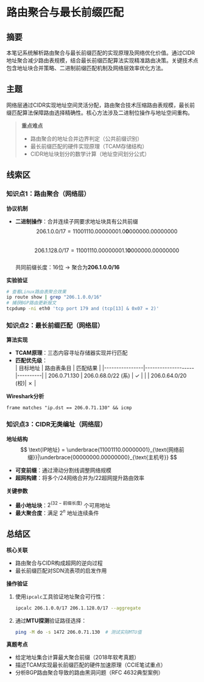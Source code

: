 # 路由聚合与最长前缀匹配

## 摘要
本笔记系统解析路由聚合与最长前缀匹配的实现原理及网络优化价值。通过CIDR地址聚合减少路由表规模，结合最长前缀匹配算法实现精准路由决策。关键技术点包含地址块合并策略、二进制前缀匹配机制及网络层效率优化方法。

## 主题
网络层通过CIDR实现地址空间灵活分配，路由聚合技术压缩路由表规模，最长前缀匹配算法保障路由选择精确性。核心方法涉及二进制位操作与地址空间重构。

> **重点难点**
> - 路由聚合的地址合并边界判定（公共前缀识别）
> - 最长前缀匹配的硬件实现原理（TCAM存储结构）
> - CIDR地址块划分的数学计算（地址空间划分公式）

## 线索区

### 知识点1：路由聚合（网络层）  
**协议机制**  
- **二进制操作**：合并连续子网要求地址块具有公共前缀  
  $$ \text{206.1.0.0/17} = 11001110.00000001.0\textbf{0}000000.00000000 $$  
  $$ \text{206.1.128.0/17} = 11001110.00000001.1\textbf{0}000000.00000000 $$  
  共同前缀长度：16位 → 聚合为**206.1.0.0/16**

**实验验证**  
```bash
# 查看Linux路由表聚合效果
ip route show | grep "206.1.0.0/16"
# 捕获BGP路由更新报文
tcpdump -ni eth0 'tcp port 179 and (tcp[13] & 0x07 = 2)'
```

### 知识点2：最长前缀匹配（网络层）  
**算法实现**  
- **TCAM原理**：三态内容寻址存储器实现并行匹配  
- **匹配优先级**：  
  | 目标地址       | 路由表条目         | 匹配结果 |
  |----------------|--------------------|----------|
  | 206.0.71.130   | 206.0.68.0/22 (系) | ✓        |
  |                | 206.0.64.0/20 (校)| ✗        |

**Wireshark分析**  
```text
frame matches "ip.dst == 206.0.71.130" && icmp
```

### 知识点3：CIDR无类编址（网络层）  
**地址结构**  
$$ \text{IP地址} = \underbrace{11001110.00000001}_{\text{网络前缀}}|\underbrace{00000000.00000000}_{\text{主机号}} $$
- **可变前缀**：通过滑动分割线调整网络规模  
- **超网构建**：将多个/24网络合并为/22超网提升路由效率

**关键参数**  
- **最小地址块**：$2^{(32-\text{前缀长度})}$ 个可用地址  
- **最大聚合度**：满足 $2^n$ 地址连续条件

## 总结区

**核心关联**  
- 路由聚合与CIDR构成超网的逆向过程  
- 最长前缀匹配对SDN流表项的启发作用  

**操作验证**  
1. 使用`ipcalc`工具验证地址聚合可行性：  
   ```bash
   ipcalc 206.1.0.0/17 206.1.128.0/17 --aggregate
   ```
2. 通过**MTU探测**验证路径选择：  
   ```bash
   ping -M do -s 1472 206.0.71.130  # 测试实际MTU值
   ```

**真题考点**  
- 给定地址集合计算最大聚合前缀（2018年软考真题）  
- 描述TCAM实现最长前缀匹配的硬件加速原理（CCIE笔试重点）  
- 分析BGP路由聚合导致的路由黑洞问题（RFC 4632典型案例）